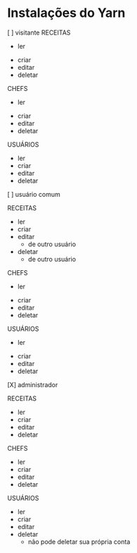 # Instalações do Yarn

[ ] visitante
  RECEITAS
  + ler
  - criar
  - editar
  - deletar

  CHEFS
  + ler
  - criar
  - editar
  - deletar

  USUÁRIOS
  - ler
  - criar
  - editar
  - deletar

[ ] usuário comum

  RECEITAS
  + ler
  + criar
  + editar
    - de outro usuário
  + deletar 
    - de outro usuário

  CHEFS
  + ler
  - criar
  - editar
  - deletar

  USUÁRIOS
  + ler
  - criar
  - editar
  - deletar
  

[X] administrador

  RECEITAS
  + ler
  + criar
  + editar
  + deletar

  CHEFS
  + ler
  + criar
  + editar
  + deletar

  USUÁRIOS
  + ler
  + criar
  + editar
  + deletar
    - não pode deletar sua própria conta
